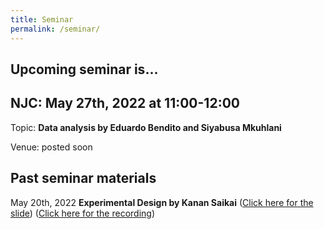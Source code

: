 ```yaml
---
title: Seminar
permalink: /seminar/
--- 
```


## Upcoming seminar is...

## NJC: May 27th, 2022 at 11:00-12:00

Topic: **Data analysis by Eduardo Bendito and Siyabusa Mkuhlani**

Venue: posted soon


## Past seminar materials

May 20th, 2022 **Experimental Design by Kanan Saikai**
([Click here for the slide](./presentation/ExperimentalDesign_ByKananSaikai_NJC052022.pdf))
([Click here for the recording](https://us02web.zoom.us/rec/share/u7Bi82DvM2YIa8EWSie1A0ahgmDOne4daO6bxjVGpqnA1ZAiTdbhvw1WbYQSQyTg.xdr9Lyf-pNQ-DjoR))
